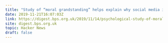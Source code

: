 ```yaml
---
title: "Study of “moral grandstanding” helps explain why social media is so toxic"
date: 2019-11-21T16:07:03Z
link: https://digest.bps.org.uk/2019/11/14/psychological-study-of-moral-grandstanding-helps-explain-why-social-media-is-so-toxic/?utm_medium=RSS&utm_source=hune
site: digest.bps.org.uk
topic: Hacker News
draft: false
---
```


